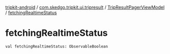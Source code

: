 [tripkit-android](../../index.md) / [com.skedgo.tripkit.ui.tripresult](../index.md) / [TripResultPagerViewModel](index.md) / [fetchingRealtimeStatus](./fetching-realtime-status.md)

# fetchingRealtimeStatus

`val fetchingRealtimeStatus: ObservableBoolean`